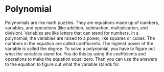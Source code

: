 # Polynomial

Polynomials are like math puzzles. They are equations made up of numbers, variables, and operations (like addition, subtraction, multiplication, and division). Variables are like letters that can stand for numbers. In a polynomial, the variables are raised to a power, like squares or cubes. The numbers in the equation are called coefficients. The highest power of the variable is called the degree. To solve a polynomial, you have to figure out what the variables stand for. You do this by using the coefficients and operations to make the equation equal zero. Then you can use the answers to the equation to figure out what the variable stands for.
